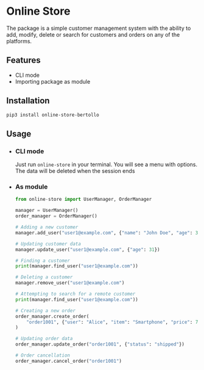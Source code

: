 # Online Store

The package is a simple customer management system with the ability to add, modify, delete or search for customers and orders on any of the platforms.

## Features

* CLI mode
* Importing package as module

## Installation

```sh
pip3 install online-store-bertollo
```

## Usage

* ### CLI mode

    Just run `online-store` in your terminal. You will see a menu with options. The data will be deleted when the session ends

* ### As module

    ```python
    from online-store import UserManager, OrderManager

    manager = UserManager()
    order_manager = OrderManager()

    # Adding a new customer
    manager.add_user("user1@example.com", {"name": "John Doe", "age": 30})

    # Updating customer data
    manager.update_user("user1@example.com", {"age": 31})

    # Finding a customer
    print(manager.find_user("user1@example.com"))

    # Deleting a customer
    manager.remove_user("user1@example.com")

    # Attempting to search for a remote customer
    print(manager.find_user("user1@example.com"))

    # Creating a new order
    order_manager.create_order(
        "order1001", {"user": "Alice", "item": "Smartphone", "price": 799}
    )

    # Updating order data
    order_manager.update_order("order1001", {"status": "shipped"})

    # Order cancellation
    order_manager.cancel_order("order1001")
    
    ```
